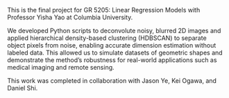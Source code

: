 This is the final project for GR 5205: Linear Regression Models with Professor Yisha Yao at Columbia University. 

We developed Python scripts to deconvolute noisy, blurred 2D images and applied hierarchical density-based clustering (HDBSCAN) to separate object pixels from noise, enabling accurate dimension estimation without labeled data. This allowed us to simulate datasets of geometric shapes and demonstrate the method’s robustness for real-world applications such as medical imaging and remote sensing. 

This work was completed in collaboration with Jason Ye, Kei Ogawa, and Daniel Shi. 
